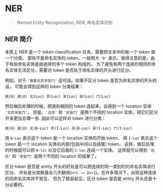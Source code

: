 
# NER

> Named Entity Recognization, NER, 命名实体识别

## NER 简介

本质上 NER 是一个 token classification 任务，需要把文本中的每一个 token 做一个分类。
那些不是命名实体的 token，一般用大 `'O'` 表示。值得注意的是，由于有些命名实体是由连续的多个 token 构成的，
为了避免有两个连续的相同的命名实体无法区分，需要对 token 是否处于命名实体的开头进行区分。

例如，对于 `'我爱北京天安门'` 这句话。如果不区分 token 是否为命名实体的开头的话，
可能会得到这样的 token 分类结果：

```
我(O) 爱(O) 北(Loc) 京(Loc) 天(Loc) 安(Loc) 门(Loc)
```

然后做后处理的时候，把类别相同的 token 连起来，会得到一个 location 实体 `'北京天安门'`。
但是，`'北京'` 和 `'天安门'` 是两个不同的 location 实体，把它们区分开来更加合理一些. 
因此可以这样对 token 进行分类：

```
我(O) 爱(O) 北(B-Loc) 京(I-Loc) 天(B-Loc) 安(I-Loc) 门(I-Loc)
```

用 `B-Loc` 表示这个 token 是一个 location 实体的开始 token，
用 `I-Loc` 表示这个 token 是一个 location 实体的内部(包括中间以及结尾) token。
这样，做后处理的时候就可以把 `B-loc` 以及它后面的 `I-loc` 连成一个实体。
这样就可以得到 `'北京'` 和 `'天安门'` 是两个不同的 location 的结果了。

区分 token 是否是 entity 开头的好处是可以把连续的同一类别的的命名实体进行区分，
坏处是分类数量会几乎翻倍(`n+1 -> 2n+1`)。在许多情况下，出现这种连续的同命名实体并不常见，
但为了稳妥起见，区分 token 是否是 entity 开头还是十分必要的。
